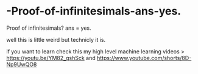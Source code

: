# -Proof-of-infinitesimals-ans-yes.
 Proof of infinitesimals? ans = yes.


well this is little weird but technicly it is.

if you want to learn check this my high level machine learning videos > https://youtu.be/YM82_qshSck and https://www.youtube.com/shorts/8D-Np9UwQO8
